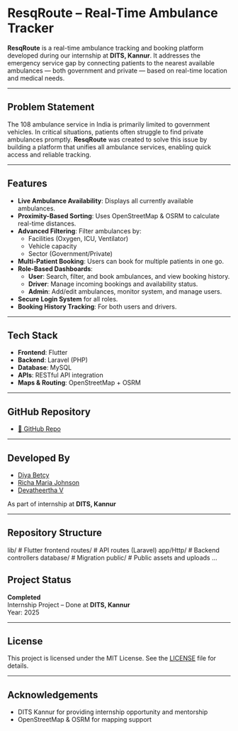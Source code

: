 #  ResqRoute – Real-Time Ambulance Tracker

**ResqRoute** is a real-time ambulance tracking and booking platform developed during our internship at **DITS, Kannur**. It addresses the emergency service gap by connecting patients to the nearest available ambulances — both government and private — based on real-time location and medical needs.

---

##  Problem Statement

The 108 ambulance service in India is primarily limited to government vehicles. In critical situations, patients often struggle to find private ambulances promptly. **ResqRoute** was created to solve this issue by building a platform that unifies all ambulance services, enabling quick access and reliable tracking.

---

##  Features

- **Live Ambulance Availability**: Displays all currently available ambulances.
- **Proximity-Based Sorting**: Uses OpenStreetMap & OSRM to calculate real-time distances.
- **Advanced Filtering**: Filter ambulances by:
  - Facilities (Oxygen, ICU, Ventilator)
  - Vehicle capacity
  - Sector (Government/Private)
- **Multi-Patient Booking**: Users can book for multiple patients in one go.
- **Role-Based Dashboards**:
  - **User**: Search, filter, and book ambulances, and view booking history.
  - **Driver**: Manage incoming bookings and availability status.
  - **Admin**: Add/edit ambulances, monitor system, and manage users.
- **Secure Login System** for all roles.
- **Booking History Tracking**: For both users and drivers.

---

##  Tech Stack

- **Frontend**: Flutter  
- **Backend**: Laravel (PHP)  
- **Database**: MySQL  
- **APIs**: RESTful API integration  
- **Maps & Routing**: OpenStreetMap + OSRM

---

##  GitHub Repository

- [🔗 GitHub Repo](https://github.com/richa-johnson/Ambulance-tracker)

---

##  Developed By

- [Diya Betcy](https://github.com/diyabetcy)  
- [Richa Maria Johnson](https://github.com/richa-johnson)
- [Devatheertha V](https://github.com/devatheertha)

As part of internship at **DITS, Kannur**

---

##  Repository Structure

lib/ # Flutter frontend
routes/ # API routes (Laravel)
app/Http/ # Backend controllers
database/ # Migration
public/ # Public assets and uploads
...

##  Project Status

**Completed**  
 Internship Project – Done at **DITS, Kannur**  
 Year: 2025

---

##  License

This project is licensed under the MIT License. See the [LICENSE](LICENSE) file for details.

---

##  Acknowledgements

- DITS Kannur for providing internship opportunity and mentorship  
- OpenStreetMap & OSRM for mapping support
